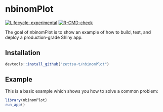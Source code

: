 
<!-- README.md is generated from README.Rmd. Please edit that file -->

# nbinomPlot

<!-- badges: start -->

[![Lifecycle:
experimental](https://img.shields.io/badge/lifecycle-experimental-orange.svg)](https://lifecycle.r-lib.org/articles/stages.html#experimental)
[![R-CMD-check](https://github.com/zettsu-t/nbinomPlot/workflows/R-CMD-check/badge.svg)](https://github.com/zettsu-t/nbinomPlot/actions)
<!-- badges: end -->

The goal of nbinomPlot is to show an example of how to build, test, and
deploy a production-grade Shiny app.

## Installation

``` r
devtools::install_github("zettsu-t/nbinomPlot")
```

## Example

This is a basic example which shows you how to solve a common problem:

``` r
library(nbinomPlot)
run_app()
```
